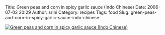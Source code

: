 Title: Green peas and corn in spicy garlic sauce (Indo Chinese)
Date: 2006-07-02 20:29
Author: srini
Category: recipes
Tags: food
Slug: green-peas-and-corn-in-spicy-garlic-sauce-indo-chinese

[![Green peas and corn in spicy garlic sauce (Indo Chinese)]({static}/wp-content/uploads/2006/07/Green-peas-and-corn-in-spicy-garlic-sauce-Indo-Chinese.jpg "Green peas and corn in spicy garlic sauce (Indo Chinese)")]({static}/wp-content/uploads/2009/11/Green-peas-and-corn-in-spicy-garlic-sauce-Indo-Chinese.jpg)
